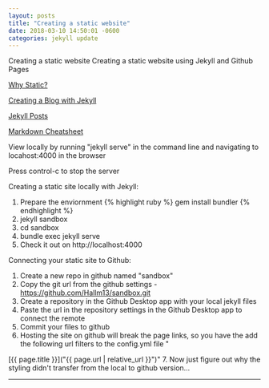 ```yaml
---
layout: posts
title: "Creating a static website"
date: 2018-03-10 14:50:01 -0600
categories: jekyll update
---
```

Creating a static website
Creating a static website using Jekyll and Github Pages

[Why Static?][why-static]

[Creating a Blog with Jekyll][jekyll-blog]

[Jekyll Posts][jekyll-posts]

[Markdown Cheatsheet][markdown]

View locally by running "jekyll serve" in the command line and navigating to locahost:4000 in the browser

Press control-c to stop the server

Creating a static site locally with Jekyll:
1. Prepare the enviornment
{% highlight ruby %}
gem install bundler
{% endhighlight %}
2. jekyll sandbox
3. cd sandbox
4. bundle exec jekyll serve
5. Check it out on http://localhost:4000

Connecting your static site to Github:
1. Create a new repo in github named "sandbox"
2. Copy the git url from the github settings - https://github.com/Hallm13/sandbox.git
3. Create a repository in the Github Desktop app with your local jekyll files
4. Paste the url in the repository settings in the Github Desktop app to connect the remote
5. Commit your files to github
6. Hosting the site on github will break the page links, so you have the add the following url filters to the config.yml file
"<!-- For styles with static names... -->
<link href="{{ "/assets/css/style.css" | relative_url }}" rel="stylesheet">
<!-- For documents/pages whose URLs can change... -->
[{{ page.title }}]("{{ page.url | relative_url }}")"
7. Now just figure out why the styling didn't transfer from the local to github version...


---

[jekyll-blog]: https://www.smashingmagazine.com/2014/08/build-blog-jekyll-github-pages/
[why-static]: http://blog.teamtreehouse.com/getting-started-static-sites
[jekyll-posts]: https://michaelsoolee.com/jekyll-post-page/
[markdown]: https://github.com/adam-p/markdown-here/wiki/Markdown-Cheatsheet
